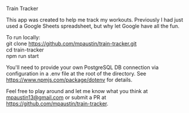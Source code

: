 Train Tracker

This app was created to help me track my workouts.  Previously I had just used a Google Sheets spreadsheet, but why let Google have all the fun.

To run locally:  
git clone https://github.com/mpaustin/train-tracker.git  
cd train-tracker  
npm run start

You'll need to provide your own PostgreSQL DB connection via configuration in a .env file at the root of the directory.
See https://www.npmjs.com/package/dotenv for details.

Feel free to play around and let me know what you think at mpaustin13@gmail.com or submit a PR at https://github.com/mpaustin/train-tracker.
